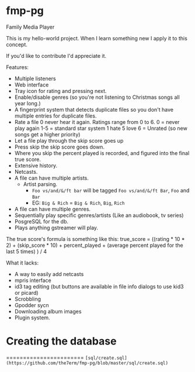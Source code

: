 fmp-pg
======

Family Media Player

This is my hello-world project.  When I learn something new I apply it to this
concept.

If you'd like to contribute I'd appreciate it.

Features:
* Multiple listeners
* Web interface
* Tray icon for rating and pressing next.
* Enable/disable genres (so you're not listening to Christmas songs all year long.)
* A fingerprint system that detects duplicate files so you don't have multiple
  entries for duplicate files.
* Rate a file 0 never hear it again. Ratings range from 0 to 6.
  0 = never play again
  1-5 = standard star system 1 hate 5 love
  6 = Unrated (so new songs get a higher priority)
* Let a file play through the skip score goes up
* Press skip the skip score goes down.
* Where you skip the percent played is recorded, and figured into the final
  true score.
* Extensive history.
* Netcasts.
* A file can have multiple artists. 
  * Artist parsing. 
    * `Foo vs/and/&/ft bar` will be tagged `Foo vs/and/&/ft Bar`, `Foo` and `Bar`
    * EG: `Big & Rich` = `Big & Rich`, `Big`, `Rich`
* A file can have multiple genres. 
* Sequentially play specific genres/artists (Like an audiobook, tv series)
* PosgreSQL for the db.
* Plays anything gstreamer will play.

The true score's formula is something like this:
true_score = ((rating * 10 * 2) + (skip_score * 10) + percent_played + (average percent played for the last 5 times) ) / 4

What it lacks:
* A way to easily add netcasts
* mpris interface
* id3 tag editing (but buttons are available in file info dialogs to use kid3 or picard)
* Scrobbling
* Gpodder sycn
* Downloading album images
* Plugin system.

# Creating the database
=======================
`[sql/create.sql](https://github.com/the7erm/fmp-pg/blob/master/sql/create.sql)`
